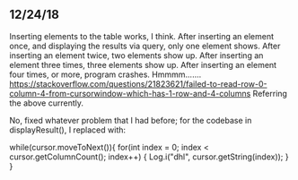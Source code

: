 ## 12/24/18
Inserting elements to the table works, I think.
After inserting an element once, and displaying the results via query, only one element shows.
After inserting an element twice, two elements show up.
After inserting an element three times, three elements show up.
After inserting an element four times, or more, program crashes.
Hmmmm.......
https://stackoverflow.com/questions/21823621/failed-to-read-row-0-column-4-from-cursorwindow-which-has-1-row-and-4-columns
Referring the above currently.

No, fixed whatever problem that I had before; for the codebase in displayResult(),
I replaced with:

while(cursor.moveToNext()){
	for(int index = 0; index < cursor.getColumnCount(); index++) {
   	Log.i("dhl", cursor.getString(index));
   }
}
